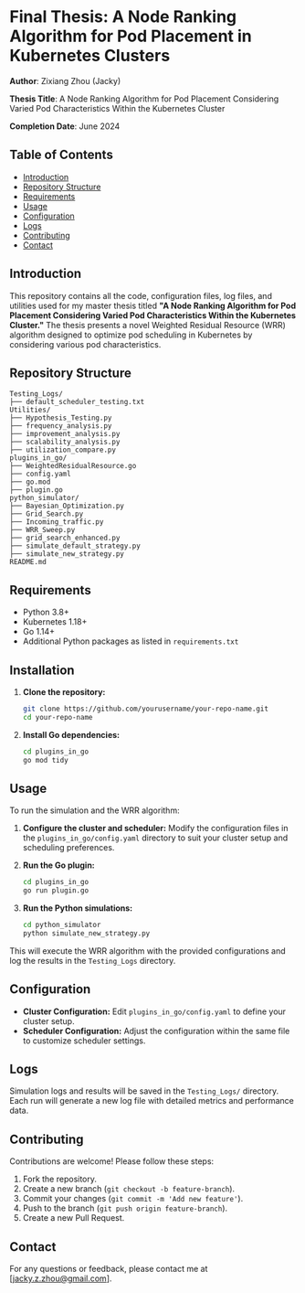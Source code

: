 # Final Thesis: A Node Ranking Algorithm for Pod Placement in Kubernetes Clusters

**Author**: Zixiang Zhou (Jacky)

**Thesis Title**: A Node Ranking Algorithm for Pod Placement Considering Varied Pod Characteristics Within the Kubernetes Cluster

**Completion Date**: June 2024

## Table of Contents
- [Introduction](#introduction)
- [Repository Structure](#repository-structure)
- [Requirements](#requirements)
- [Usage](#usage)
- [Configuration](#configuration)
- [Logs](#logs)
- [Contributing](#contributing)
- [Contact](#contact)

## Introduction

This repository contains all the code, configuration files, log files, and utilities used for my master thesis titled **"A Node Ranking Algorithm for Pod Placement Considering Varied Pod Characteristics Within the Kubernetes Cluster."** The thesis presents a novel Weighted Residual Resource (WRR) algorithm designed to optimize pod scheduling in Kubernetes by considering various pod characteristics.


## Repository Structure

```plaintext
Testing_Logs/
├── default_scheduler_testing.txt
Utilities/
├── Hypothesis_Testing.py
├── frequency_analysis.py
├── improvement_analysis.py
├── scalability_analysis.py
├── utilization_compare.py
plugins_in_go/
├── WeightedResidualResource.go
├── config.yaml
├── go.mod
├── plugin.go
python_simulator/
├── Bayesian_Optimization.py
├── Grid_Search.py
├── Incoming_traffic.py
├── WRR_Sweep.py
├── grid_search_enhanced.py
├── simulate_default_strategy.py
├── simulate_new_strategy.py
README.md
```

## Requirements

- Python 3.8+
- Kubernetes 1.18+
- Go 1.14+
- Additional Python packages as listed in `requirements.txt`

## Installation

1. **Clone the repository:**
    ```sh
    git clone https://github.com/yourusername/your-repo-name.git
    cd your-repo-name
    ```

2. **Install Go dependencies:**
    ```sh
    cd plugins_in_go
    go mod tidy
    ```

## Usage

To run the simulation and the WRR algorithm:

1. **Configure the cluster and scheduler:**
    Modify the configuration files in the `plugins_in_go/config.yaml` directory to suit your cluster setup and scheduling preferences.

2. **Run the Go plugin:**
    ```sh
    cd plugins_in_go
    go run plugin.go
    ```

3. **Run the Python simulations:**
    ```sh
    cd python_simulator
    python simulate_new_strategy.py
    ```

This will execute the WRR algorithm with the provided configurations and log the results in the `Testing_Logs` directory.

## Configuration

- **Cluster Configuration:** Edit `plugins_in_go/config.yaml` to define your cluster setup.
- **Scheduler Configuration:** Adjust the configuration within the same file to customize scheduler settings.

## Logs

Simulation logs and results will be saved in the `Testing_Logs/` directory. Each run will generate a new log file with detailed metrics and performance data.

## Contributing

Contributions are welcome! Please follow these steps:

1. Fork the repository.
2. Create a new branch (`git checkout -b feature-branch`).
3. Commit your changes (`git commit -m 'Add new feature'`).
4. Push to the branch (`git push origin feature-branch`).
5. Create a new Pull Request.


## Contact

For any questions or feedback, please contact me at [jacky.z.zhou@gmail.com].
